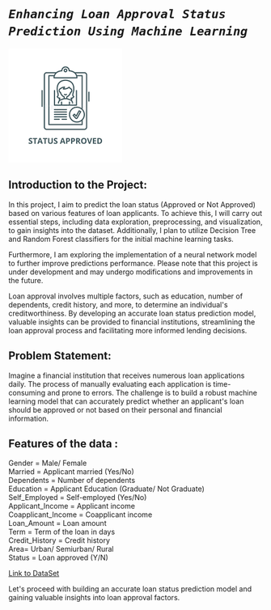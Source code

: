 # *`Enhancing Loan Approval Status Prediction Using Machine Learning`*

![Alt text](Enhancing-Loan-Approval-Decisions-With-Machine-Learning\Images\Status.png)

## Introduction to the Project:

In this project, I aim to predict the loan status (Approved or Not Approved) based on various features of loan applicants.
To achieve this, I will carry out essential steps, including data exploration, preprocessing, and visualization, to gain insights into the dataset. Additionally, I plan to utilize Decision Tree and Random Forest classifiers for the initial machine learning tasks.

Furthermore, I am exploring the implementation of a neural network model to further improve predictions performance. Please note that this project is under development and may undergo modifications and improvements in the future.

Loan approval involves multiple factors, such as education, number of dependents, credit history, and more, to determine an individual's creditworthiness. By developing an accurate loan status prediction model, valuable insights can be provided to financial institutions, streamlining the loan approval process and facilitating more informed lending decisions.

## Problem Statement:

Imagine a financial institution that receives numerous loan applications daily. The process of manually evaluating each application is time-consuming and prone to errors. The challenge is to build a robust machine learning model that can accurately predict whether an applicant's loan should be approved or not based on their personal and financial information.

## Features of the data :

Gender =                Male/ Female <br>
Married =               Applicant married (Yes/No) <br>
Dependents =            Number of dependents <br>
Education =             Applicant Education (Graduate/ Not Graduate) <br>
Self_Employed =         Self-employed (Yes/No) <br>
Applicant_Income =      Applicant income <br>
Coapplicant_Income =    Coapplicant income <br>
Loan_Amount =           Loan amount <br>
Term =                  Term of the loan in days <br>
Credit_History =        Credit history <br>
Area=                   Urban/ Semiurban/ Rural <br>
Status =                Loan approved (Y/N) <br>

[Link to DataSet](https://www.kaggle.com/datasets/mirzahasnine/loan-data-set?select=loan_train.csv)

Let's proceed with building an accurate loan status prediction model and gaining valuable insights into loan approval factors.